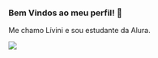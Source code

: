 ### Bem Vindos ao meu perfil! 💜

Me chamo Lívini e sou estudante da Alura.

![](https://media.tenor.com/pFz1Q12_hXEAAAAM/cat-holding-head-cat.gif)
